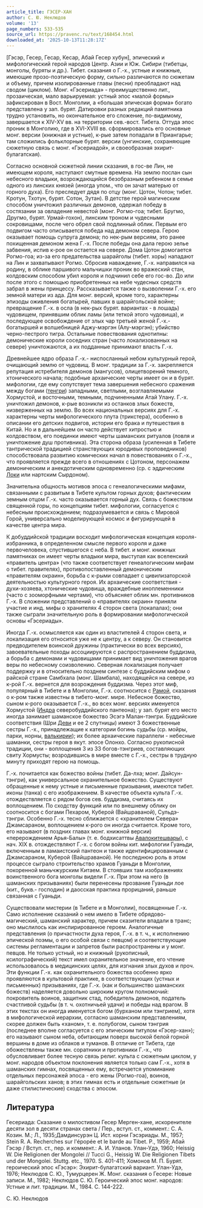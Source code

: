 ```yaml
---
article_title: ГЭСЕР-ХАН
author: С. Ю. Неклюдов
volume: '13'
page_numbers: 533-535
source_url: https://pravenc.ru/text/168454.html
downloaded_at: '2025-10-13T11:28:17Z'
---
```


[Гэсэр, Гесер, Гесар, Кесар, Абай Гесер хубун], эпический и мифологический герой народов Центр. Азии и Юж. Сибири (тибетцы, монголы, буряты и др.). Тибет. сказания о Г.-х., устные и книжные, имеющие прозо-поэтическую форму, сильно различаются по сюжетам и объему, причем изолированные главы (песни) преобладают над сводом (циклом). Монг. «Гэсериада» - преимущественно лит., прозаическая, мало варьируемая: устный эпос «малой формы» зафиксирован в Вост. Монголии, а «большая эпическая форма» богато представлена у зап. бурят. Датировки разных редакций памятника трудно установить, но окончательное его сложение, по-видимому, завершается к XIV-XV вв. на территории сев.-вост. Тибета. Оттуда эпос проник в Монголию, где в XVI-XVIII вв. сформировались его основные монг. версии (книжная и устные), к-рые затем попадали в Приангарье; там сложились фольклорные бурят. версии (унгинские, сохраняющие сюжетную связь с монг. «Гэсериадой», и своеобразная эхирит-булагатская).

Согласно основной сюжетной линии сказания, в гос-ве Лин, не имеющем короля, наступают смутные времена. На землю послан сын небесного владыки, возрождающийся безобразным ребенком в семье одного из линских князей (иногда упом., что он зачат матерью от горного духа). Его преследует дядя по отцу (монг. Цотон, Чотон; тибет. Кротун, Тхотун, бурят. Сотон, Зутан). В детстве герой магическим способом уничтожил различных демонов, одержал победу в состязании за овладение невестой (монг. Рогмо-гоа; тибет. Бругмо, Другмо, бурят. Урмай-гохон), линским троном и чудесными сокровищами, после чего обрел свой подлинный облик. Первым его подвигом часто описывается победа над демоном севера. Герою оказывает помощь супруга демона; по нек-рым версиям, это ранее похищенная демоном жена Г.-х. После победы она дала герою зелье забвения, испив к-рое он остается на севере. Дома Цотон домогается Рогмо-гоа; из-за его предательства шарайголы (тибет. хоры) нападают на Лин и захватывают Рогмо. Сбросив наваждение, Г.-х. направился на родину, в облике паршивого мальчишки проник во вражеский стан, колдовским способом убил короля и подчинил себе его гос-во. До или после этого с помощью приобретенных на небе чудесных средств забрал в жены принцессу. Рассказывается также о вызволении Г.-х. его земной матери из ада. Для монг. версий, кроме того, характерны эпизоды оживления богатырей, павших в шарайгольской войне; превращение Г.-х. в осла (в нек-рых бурят. вариантах - в лошадь) чудовищем, принявшим облик ламы (или теткой этого чудовища), и последующее освобождение от злых чар третьей женой Г.-х.- богатыршей и волшебницей Аджу-мэргэн (Алу-мэргэн); убийство черно-пестрого тигра. Остальные повествования однотипны: демонические короли соседних стран (часто локализованных на севере) уничтожаются, а их подданные принимают власть Г.-х.

Древнейшее ядро образа Г.-х.- ниспосланный небом культурный герой, очищающий землю от чудовищ. В монг. традиции за Г.-х. закрепляется репутация истребителя демонов (мангусов), олицетворений темного, хтонического начала; подобные архаические черты имеет он и в бурят. мифологии, где ему сопутствует тема завершения небесного сражения между богами ([тенгри](https://pravenc.ru/text/тенгри.html)) западными, светлыми, возглавляемыми Хормустой, и восточными, темными, подчиненными Атай Улану. Г.-х. уничтожил демонов, к-рые возникли из останков злых божеств, низверженных на землю. Во всех национальных версиях для Г.-х. характерны черты мифологического плута (трикстера), особенно в описании его детских подвигов, истории его брака и путешествия в Китай. Но и в дальнейшем он часто действует хитростью и колдовством, его поединки имеют черты шаманских ритуалов (ловля и уничтожение душ противника). Эта сторона образа (усиленная в Тибете тантрической традицией странствующих юродивых проповедников) способствовала развитию комических начал в повествованиях о Г.-х., что проявляется прежде всего в отношениях с Цотоном, персонажем демоническим и анекдотическим одновременно (ср. с эддическим [Локи](https://pravenc.ru/text/Локи.html) или нартским Сырдоном).

Значительна общность мотивов эпоса с генеалогическими мифами, связанными с развитым в Тибете культом горных духов; фактическим земным отцом Г.-х. часто оказывается горный дух. Связь с божеством священной горы, по концепциям тибет. мифологии, согласуется с небесным происхождением; подразумевается и связь с Мировой Горой, универсально моделирующей космос и фигурирующей в качестве центра мира.

К добуддийской традиции восходит мифологическая концепция короля-избранника, в определенном смысле первого короля и даже первочеловека, спустившегося с неба. В тибет. и монг. книжных памятниках он имеет черты владыки мира, выступая как вселенский «правитель центра» (что также соответствует генеалогическим мифам о тибет. правителях), противопоставленный демоническим «правителям окраин», борьба с к-рыми совпадает с цивилизаторской деятельностью культурного героя. Их архаические соответствия - духи-хозяева, хтонические чудовища, враждебные иноплеменники (часто с зооморфными чертами), что объясняет облик мн. противников Г.-х. В сложении представлений о «правителях окраин» приняли участие и инд. мифы о хранителях 4 сторон света (локапалах); они также сыграли значительную роль в формировании мифологической основы «Гэсериады».

Иногда Г.-х. осмысляется как один из властителей 4 сторон света, и локализация его относится уже не к центру, а к северу. Он становится предводителем воинской дружины (практически во всех версиях), завоевательные походы ассоциируются с распространением буддизма, а борьба с демонами и чудовищами принимает вид уничтожения врагов веры по небесному соизволению. Северная локализация получает поддержку и в относительно позднем синтезе с буддийским мифом о райской стране Самбхала (монг. Шамбала), находящейся на севере, из к-рой Г.-х. вернется для возрождения буддизма. Через этот миф, популярный в Тибете и в Монголии, Г.-х. соотносится с [Рамой](https://pravenc.ru/text/Рамой.html), сказания о к-ром также известны в тибето-монг. мире. Небесное божество, сыном к-рого оказывается Г.-х., во всех монг. версиях именуется Хормустой ([Индра](https://pravenc.ru/text/Индра.html) северобуддийского пантеона); у зап. бурят его место иногда занимает шаманское божество Эсэгэ Малан-тэнгри. Буддийские соответствия (Шри [Деви](https://pravenc.ru/text/Деви.html) и ее 2 спутницы) имеют 3 божественные сестры Г.-х., принадлежащие к категории богинь судьбы (ср. мойры, парки, норны, [валькирии](https://pravenc.ru/text/валькирии.html)); их более архаические параллели - небесные шаманки, сестры героя в якут. эпосе Олонхо. Согласно рукописной традиции, они - воплощения 3 из 33 богов-тэнгриев, составляющих свиту Хормусты; возродившись в мире вместе с Г.-х., сестры в трудную минуту приходят герою на помощь.

Г.-х. почитается как божество войны (тибет. Да-лха; монг. Дайсун-тэнгри), как универсальное охранительное божество. Существуют обращенные к нему устные и письменные призывания, имеются тибет. иконы (танка) с его изображением. В качестве объекта культа Г.-х. отождествляется с рядом богов сев. буддизма, считаясь их воплощением. По сходству функций или по внешнему облику он соотносится с богами Пехаром, Куберой (Вайшраваной), Сульдэ-тэнгри. Особенно Г.-х. тесно сближается с «хранителем Севера» Джамсараном, воплощением к-рого он иногда считается. Кроме того, его называют (в поздних главах монг. книжной версии) «перерождением Арья-Балы» (т. е. бодхисаттвы [Авалокитешвары](https://pravenc.ru/text/Авалокитешвары.html)), с нач. XIX в. отождествляют Г.-х. с богом войны кит. мифологии Гуаньди, включенным в ламаистский пантеон и также идентифицированным с Джамсараном, Куберой (Вайшраваной). Не последнюю роль в этом процессе сыграло строительство храмов Гуаньди в Монголии, покоренной маньчжурским Китаем. В стоявших там изображениях воинственного бога монголы видели Г.-х. При этом на него (в шаманских призываниях) были перенесены прозвание Гуаньди лое (кит., букв.- господин) и даосская практика прорицаний, раньше связанная с Гуаньди.

Существовали мистерии (в Тибете и в Монголии), посвященные Г.-х. Само исполнение сказаний о нем имело в Тибете обрядово-магический, шаманский характер, причем сказители впадали в транс; оно мыслилось как инспирированное героем. Аналогичные представления (о причастности духа героя, Г.-х. в т. ч., к исполнению эпической поэмы, о его особой связи с певцом) и соответствующие системы регламентации и запретов были распространены и у монг. певцов. Не только устный, но и книжный (рукописный, ксилографический) текст имел охранительное значение, его чтение использовалось в медицинских целях, для изгнания злых духов и проч. Эти функции Г.-х. как охранительного божества особенно ярко проявляются в культовой практике, в соответствующих (устных и письменных) призываниях, где Г.-х. (как и большинство шаманских божеств) наделяется довольно широким кругом полномочий: покровитель воинов, защитник стад, победитель демонов, податель счастливой судьбы (в т. ч. охотничьей удачи) и победы над врагом. В этих текстах он иногда именуется богом (бурханом или тэнгрием), хотя в мифологической иерархии, согласно шаманским представлениям, скорее должен быть «ханом», т. е. полубогом, сыном тэнгрия (последнее вполне согласуется с его эпическим титулом «Гэсер-хан»); его называют сыном неба, обитающим поверх высокой белой горной вершины в доме из облаков и туманов. В отличие от Тибета, где обожествлены также мн. соратники и противники Г.-х., что обусловливает более тесную связь религ. культа с сюжетным циклом, у монг. народов объектом поклонения является только сам Г.-х., хотя в шаманских гимнах, посвященных ему, встречается упоминание отдельных персонажей эпоса - его жены (Рогмо-гоа), воинов, шарайгольских ханов; в этих гимнах есть и отдельные сюжетные (и даже стилистические) сходства с эпосом.

## Литература

Гесериада: Сказание о милостивом Гесер Мерген-хане, искоренителе десяти зол в десяти странах света / Пер., вступ. ст., коммент.: С. А. Козин. М.; Л., 1935;Дамдинсурэн Ц. Ист. корни Гэсэриады. М., 1957; Stein R. A. Recherches sur l'épopée et le barde au Tibet. P., 1959; Абай Гэсэр / Вступ. ст., пер. и коммент.: А. И. Уланов. Улан-Удэ, 1960; Heissig W. Die Religionen der Mongolei // Tucci G., Heissig W. Die Religionen Tibets und der Mongolei. Stuttg. etc., 1970. S. 401-411; Хомонов М. П. Бурят. героический эпос «Гэсэр»: Эхирит-булагатский вариант. Улан-Удэ, 1976; Неклюдов С. Ю., Тумурцерен Ж. Монг. сказания о Гесере: Новые записи. М., 1982; Неклюдов С. Ю. Героический эпос монг. народов: Устные и лит. традиции. М., 1984. C. 144-222.

С. Ю. Неклюдов
